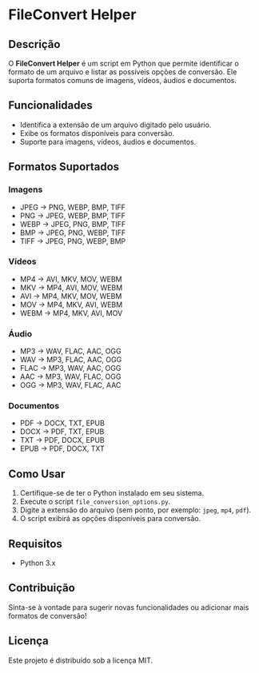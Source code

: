 # FileConvert Helper

## Descrição
O **FileConvert Helper** é um script em Python que permite identificar o formato de um arquivo e listar as possíveis opções de conversão. Ele suporta formatos comuns de imagens, vídeos, áudios e documentos.

## Funcionalidades
- Identifica a extensão de um arquivo digitado pelo usuário.
- Exibe os formatos disponíveis para conversão.
- Suporte para imagens, vídeos, áudios e documentos.

## Formatos Suportados
### Imagens
- JPEG → PNG, WEBP, BMP, TIFF
- PNG → JPEG, WEBP, BMP, TIFF
- WEBP → JPEG, PNG, BMP, TIFF
- BMP → JPEG, PNG, WEBP, TIFF
- TIFF → JPEG, PNG, WEBP, BMP

### Vídeos
- MP4 → AVI, MKV, MOV, WEBM
- MKV → MP4, AVI, MOV, WEBM
- AVI → MP4, MKV, MOV, WEBM
- MOV → MP4, MKV, AVI, WEBM
- WEBM → MP4, MKV, AVI, MOV

### Áudio
- MP3 → WAV, FLAC, AAC, OGG
- WAV → MP3, FLAC, AAC, OGG
- FLAC → MP3, WAV, AAC, OGG
- AAC → MP3, WAV, FLAC, OGG
- OGG → MP3, WAV, FLAC, AAC

### Documentos
- PDF → DOCX, TXT, EPUB
- DOCX → PDF, TXT, EPUB
- TXT → PDF, DOCX, EPUB
- EPUB → PDF, DOCX, TXT

## Como Usar
1. Certifique-se de ter o Python instalado em seu sistema.
2. Execute o script `file_conversion_options.py`.
3. Digite a extensão do arquivo (sem ponto, por exemplo: `jpeg`, `mp4`, `pdf`).
4. O script exibirá as opções disponíveis para conversão.

## Requisitos
- Python 3.x

## Contribuição
Sinta-se à vontade para sugerir novas funcionalidades ou adicionar mais formatos de conversão!

## Licença
Este projeto é distribuído sob a licença MIT.

